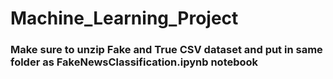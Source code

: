 # Machine_Learning_Project
### Make sure to unzip Fake and True CSV dataset and put in same folder as FakeNewsClassification.ipynb notebook
